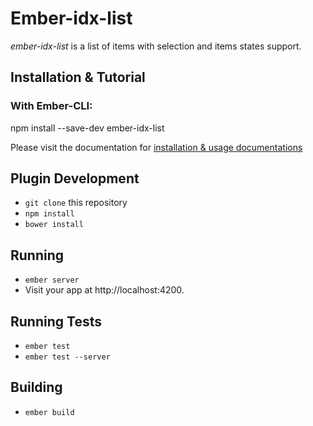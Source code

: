 # Ember-idx-list

<i>ember-idx-list</i> is a list of items with selection and items states support.</p>

## Installation & Tutorial

### With Ember-CLI:

npm install --save-dev ember-idx-list

Please visit the documentation for [installation & usage documentations](http://indexiatech.github.io/ember-idx-list/#/gettingstarted)

## Plugin Development

* `git clone` this repository
* `npm install`
* `bower install`

## Running

* `ember server`
* Visit your app at http://localhost:4200.

## Running Tests

* `ember test`
* `ember test --server`

## Building

* `ember build`